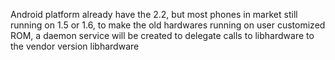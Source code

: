 Android platform already have the 2.2, but most phones in market still running on 1.5 or 1.6, to make the old hardwares running on user customized ROM, a daemon service will be created to delegate calls to libhardware to the vendor version libhardware